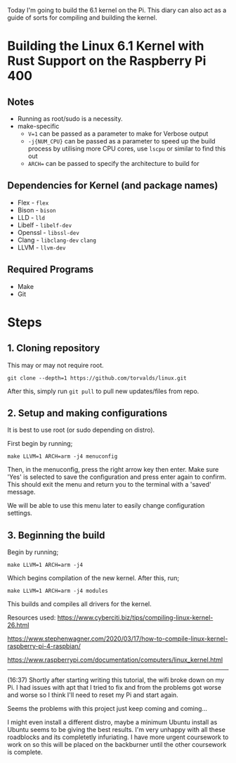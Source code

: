 Today I'm going to build the 6.1 kernel on the Pi. This diary can also act as a guide of sorts for compiling and building the kernel.

# Building the Linux 6.1 Kernel with Rust Support on the Raspberry Pi 400

## Notes
+ Running as root/sudo is a necessity.
+ make-specific
	+ `V=1` can be passed as a parameter to make for Verbose output
	+ `-j{NUM_CPU}` can be passed as a parameter to speed up the build process by utilising more CPU cores, use `lscpu` or similar to find this out
	+ `ARCH=` can be passed to specify the architecture to build for 

## Dependencies for Kernel (and package names)
+ Flex - `flex`
+ Bison - `bison`
+ LLD - `lld`
+ Libelf - `libelf-dev`
+ Openssl - `libssl-dev`
+ Clang - `libclang-dev` `clang`
+ LLVM - `llvm-dev`

## Required Programs
+ Make
+ Git

# Steps

## 1. Cloning repository

This may or may not require root.

`git clone --depth=1 https://github.com/torvalds/linux.git`

After this, simply run `git pull` to pull new updates/files from repo.

## 2. Setup and making configurations

It is best to use root (or sudo depending on distro).

First begin by running;

`make LLVM=1 ARCH=arm -j4 menuconfig`

Then, in the menuconfig, press the right arrow key then enter. Make sure 'Yes' is selected to save the configuration and press enter again to confirm. This should exit the menu and return you to the terminal with a 'saved' message.

We will be able to use this menu later to easily change configuration settings.

## 3. Beginning the build

Begin by running;

`make LLVM=1 ARCH=arm -j4`

Which begins compilation of the new kernel. After this, run;

`make LLVM=1 ARCH=arm -j4 modules`

This builds and compiles all drivers for the kernel.



Resources used:
https://www.cyberciti.biz/tips/compiling-linux-kernel-26.html

https://www.stephenwagner.com/2020/03/17/how-to-compile-linux-kernel-raspberry-pi-4-raspbian/

https://www.raspberrypi.com/documentation/computers/linux_kernel.html


----

(16:37)
Shortly after starting writing this tutorial, the wifi broke down on my Pi. I had issues with apt that I tried to fix and from the problems got worse and worse so I think I'll need to reset my Pi and start again. 

Seems the problems with this project just keep coming and coming...

I might even install a different distro, maybe a minimum Ubuntu install as Ubuntu seems to be giving the best results. I'm very unhappy with all these roadblocks and its completetly infuriating. I have more urgent coursework to work on so this will be placed on the backburner until the other coursework is complete.